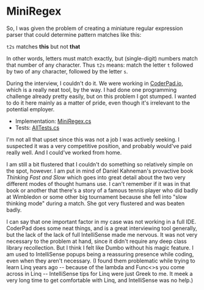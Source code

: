 # MiniRegex

So, I was given the problem of creating a miniature regular expression parser that could determine pattern matches like this:

`t2s` matches **this** but not **that**

In other words, letters must match exactly, but (single-digit) numbers match that number of any character. Thus `t2s` means: match the letter `t` followed by two of any character, followed by the letter `s`.

During the interview, I couldn't do it. We were working in [CoderPad.io](https://coderpad.io/), which is a really neat tool, by the way. I had done one programming challenge already pretty easily, but on this problem I got stumped. I wanted to do it here mainly as a matter of pride, even though it's irrelevant to the potential employer.

- Implementation: [MiniRegex.cs](https://github.com/adamosoftware/MiniRegex/blob/master/MiniRegex/MiniRegex.cs)
- Tests: [AllTests.cs](https://github.com/adamosoftware/MiniRegex/blob/master/Tests/AllTests.cs)

I'm not all that upset since this was not a job I was actively seeking. I suspected it was a very competitive position, and probably would've paid really well. And I could've worked from home.

I am still a bit flustered that I couldn't do something so relatively simple on the spot, however. I am put in mind of Daniel Kahneman's provactive book *Thinking Fast and Slow* which goes into great detail about the two very different modes of thought humans use. I can't remember if it was in that book or another that there's a story of a famous tennis player who did badly at Wimbledon or some other big tournament because she fell into "slow thinking mode" during a match. She got very flustered and was beaten badly.

I can say that one important factor in my case was not working in a full IDE. CoderPad does some neat things, and is a great interviewing tool generally, but the lack of the lack of full IntelliSense made me nervous. It was not very necessary to the problem at hand, since it didn't require any deep class library recollection. But I think I felt like Dumbo without his magic feature. I am used to IntelliSense popups being a reassuring presence while coding, even when they aren't necessary. (I found them problematic while trying to learn Linq years ago -- because of the lambda and Func<>s you come across in Linq -- IntelliSense tips for Linq were just Greek to me. It meek a very long time to get comfortable with Linq, and IntelliSense was no help.)
